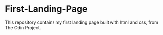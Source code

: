 # First-Landing-Page
This repository contains my first landing page built with html and css, from The Odin Project.
